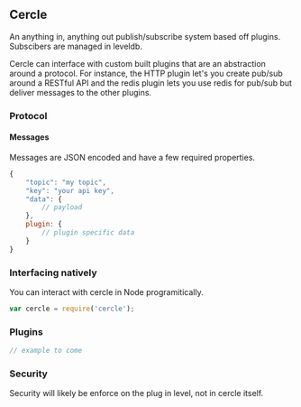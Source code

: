 ## Cercle

An anything in, anything out publish/subscribe system based off plugins. Subscibers are managed in leveldb.

Cercle can interface with custom built plugins that are an abstraction around a protocol. For instance, the HTTP plugin let's you create pub/sub around a RESTful API and the redis plugin lets you use redis for pub/sub but deliver messages to the other plugins.

### Protocol

#### Messages

Messages are JSON encoded and have a few required properties.

```javascript
{
	"topic": "my topic",
	"key": "your api key",
	"data": {
		// payload
	},
	plugin: {
		// plugin specific data
	}
}
```

### Interfacing natively 

You can interact with cercle in Node programitically. 

```javascript
var cercle = require('cercle');

```

### Plugins


```javascript
// example to come
```

### Security

Security will likely be enforce on the plug in level, not in cercle itself.
